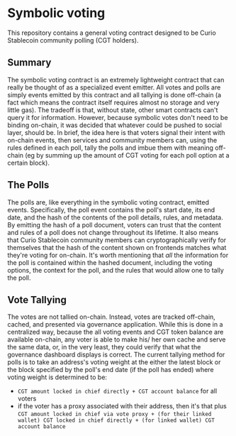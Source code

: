 # Symbolic voting

This repository contains a general voting contract designed to be Curio Stablecoin community polling (CGT holders).

## **Summary**

The symbolic voting contract is an extremely lightweight contract that can really be thought of as a specialized event emitter. All votes and polls are simply events emitted by this contract and all tallying is done off-chain (a fact which means the contract itself requires almost no storage and very little gas). The tradeoff is that, without state, other smart contracts can't query it for information. However, because symbolic votes don't need to be binding on-chain, it was decided that whatever could be pushed to social layer, should be. In brief, the idea here is that voters signal their intent with on-chain events, then services and community members can, using the rules defined in each poll, tally the polls and imbue them with meaning off-chain (eg by summing up the amount of CGT voting for each poll option at a certain block).

## **The Polls**

The polls are, like everything in the symbolic voting contract, emitted events. Specifically, the poll event contains the poll's start date, its end date, and the hash of the contents of the poll details, rules, and metadata. By emitting the hash of a poll document, voters can trust that the content and rules of a poll does not change throughout its lifetime. It also means that Curio Stablecoin community members can cryptographically verify for themselves that the hash of the content shown on frontends matches what they're voting for on-chain. It's worth mentioning that *all* the information for the poll is contained within the hashed document, including the voting options, the context for the poll, and the rules that would allow one to tally the poll.

## **Vote Tallying**

The votes are not tallied on-chain. Instead, votes are tracked off-chain, cached, and presented via governance application. While this is done in a centralized way, because the all voting events and CGT token balance are available on-chain, any voter is able to make his/ her own cache and serve the same data, or, in the very least, they could verify that what the governance dashboard displays is correct. The current tallying method for polls is to take an address's voting weight at the either the latest block or the block specified by the poll's end date (if the poll has ended) where voting weight is determined to be:

- `CGT amount locked in chief directly + CGT account balance` for all voters
- if the voter has a proxy associated with their address, then it's that plus `CGT amount locked in chief via vote proxy + (for their linked wallet) CGT locked in chief directly + (for linked wallet) CGT account balance`
